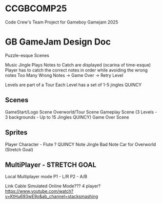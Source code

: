 # CCGBCOMP25
Code Crew's Team Project for Gameboy Gamejam 2025

# GB GameJam Design Doc


Puzzle-esque Scenes

Music Jingle Plays
Notes to Catch are displayed (ocarina of time-esque)
Player has to catch the correct notes in order while avoiding the wrong notes
Too Many Wrong Notes -> Game Over -> Retry Level

Levels are part of a Tour
Each Level has a set of 1-5 jingles QUINCY

Scenes
------
GameStart/Logo Scene
Overworld/Tour Scene
Gameplay Scene (3 Levels - 3 backgrounds - Up to 15 Jingles QUINCY)
Game Over Scene

Sprites
------
Player Character - Flute ? QUINCY
Note
Jingle
Bad Note
Car for Overworld (Stretch Goal)

MultiPlayer - STRETCH GOAL
-----
Local Multiplayer mode 
P1 - L/R
P2 - A/B

Link Cable Simulated Online Mode???
4 player?
https://www.youtube.com/watch?v=KtHu693wE9o&ab_channel=stacksmashing
